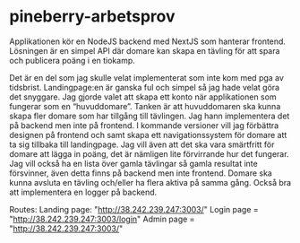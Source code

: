 # pineberry-arbetsprov

Applikationen kör en NodeJS backend med NextJS som hanterar frontend. Lösningen är en simpel API där domare kan skapa en tävling för att spara och publicera poäng i en tiokamp.

Det är en del som jag skulle velat implementerat som inte kom med pga av tidsbrist. Landingpage:en är ganska ful och simpel så jag hade velat göra det snyggare. Jag gjorde valet att skapa ett konto när applikationen som fungerar som en “huvuddomare”. Tanken är att huvuddomaren ska kunna skapa fler domare som har tillgång till tävlingen. Jag hann implementera det på backend men inte på frontend.
I kommande versioner vill jag förbättra designen på frontend och samt skapa ett navigationssystem för domare att ta sig tillbaka till landingpage. Jag vill även att det ska vara smärtfritt för domare att lägga in poäng, det är nämligen lite förvirrande hur det fungerar.
Jag vill också ha en lista över gamla tävlingar så gamla resultat inte försvinner, även detta finns på backend men inte frontend. Domare ska kunna avsluta en tävling och/eller ha flera aktiva på samma gång. Också bra att implementera en logger på backend.

Routes:
Landing page: "http://38.242.239.247:3003/"
Login page = "http://38.242.239.247:3003/login"
Admin page = "http://38.242.239.247:3003/"

